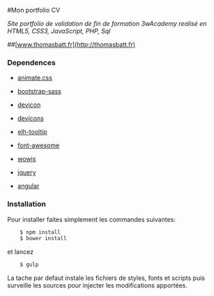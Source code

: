 #Mon portfolio CV

*Site portfolio de validation de fin de formation 3wAcademy realisé en HTML5, CSS3, JavaScript, PHP, Sql*

##[www.thomasbatt.fr](http://thomasbatt.fr)


### Dependences

- [animate.css](https://github.com/daneden/animate.css)

- [bootstrap-sass](https://github.com/twbs/bootstrap-sass)

- [devicon](https://github.com/konpa/devicon)

- [devicons](https://github.com/vorillaz/devicons)

- [elh-tooltip](https://github.com/Elhebert/elh-tooltip)

- [font-awesome](https://github.com/FortAwesome/Font-Awesome)

- [wowjs](https://github.com/matthieua/WOW)

- [jquery](https://github.com/jquery/jquery)

- [angular](https://github.com/angular)


### Installation 

Pour installer faites simplement les commandes suivantes:


```bash
  	$ npm install
  	$ bower install
```

et lancez

```bash
	$ gulp 
```

La tache par defaut instale les fichiers de styles, fonts et scripts puis surveille les sources pour injecter les modifications apportées. 
